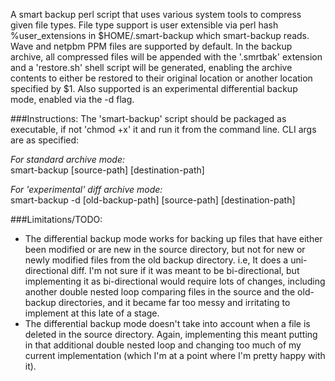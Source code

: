 A smart backup perl script that uses various system tools to compress given file types. File type support is user
extensible via perl hash %user_extensions in $HOME/.smart-backup which smart-backup reads. Wave and netpbm PPM files
are supported by default.
In the backup archive, all compressed files will be appended with the '.smrtbak' extension and a 'restore.sh' shell
script will be generated, enabling the archive contents to either be restored to their original location or another
location specified by $1.
Also supported is an experimental differential backup mode, enabled via the -d flag.

###Instructions:
The 'smart-backup' script should be packaged as executable, if not 'chmod +x' it and run it from the command line.
CLI args are as specified:

*For standard archive mode:*<br />
smart-backup \[source-path\] \[destination-path\]

*For 'experimental' diff archive mode:*<br />
smart-backup -d \[old-backup-path\] \[source-path\] \[destination-path\]

###Limitations/TODO:
-   The differential backup mode works for backing up files that have either been modified or are new in the source
directory, but not for new or newly modified files from the old backup directory. i.e, It does a uni-directional diff.
I'm not sure if it was meant to be bi-directional, but implementing it as bi-directional would require lots of changes,
including another double nested loop comparing files in the source and the old-backup directories, and it became far too
messy and irritating to implement at this late of a stage.
-   The differential backup mode doesn't take into account when a file is deleted in the source directory. Again,
implementing this meant putting in that additional double nested loop and changing too much of my current
implementation (which I'm at a point where I'm pretty happy with it).

